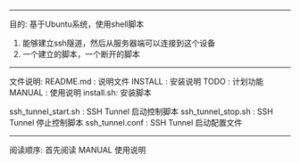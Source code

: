 ---------------------------------------------------------------
目的: 
基于Ubuntu系统，使用shell脚本
1. 能够建立ssh隧道，然后从服务器端可以连接到这个设备 
2. 一个建立的脚本，一个断开的脚本 


---------------------------------------------------------------
文件说明: 
README.md : 说明文件 
INSTALL   : 安装说明 
TODO      : 计划功能 
MANUAL    : 使用说明 
install.sh: 安装脚本 

ssh_tunnel_start.sh : SSH Tunnel 启动控制脚本 
ssh_tunnel_stop.sh  : SSH Tunnel 停止控制脚本 
ssh_tunnel.conf     : SSH Tunnel 启动配置文件 

---------------------------------------------------------------
阅读顺序: 
首先阅读 MANUAL 使用说明 
